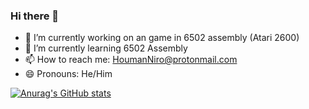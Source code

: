 ### Hi there 👋

- 🔭 I’m currently working on an game in 6502 assembly (Atari 2600)
- 🌱 I’m currently learning 6502 Assembly
- 📫 How to reach me: HoumanNiro@protonmail.com 
- 😄 Pronouns: He/Him

[![Anurag's GitHub stats](https://github-readme-stats.vercel.app/api?username=HoumanNB)](https://github.com/HoumanNB/github-readme-stats)
